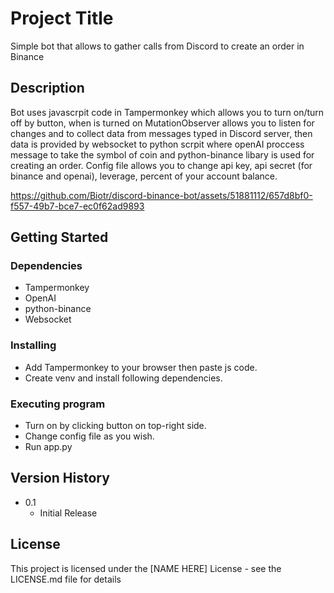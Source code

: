 # Project Title

Simple bot that allows to gather calls from Discord to create an order in Binance

## Description

Bot uses javascrpit code in Tampermonkey which allows you to turn on/turn off by button, when is turned on MutationObserver allows you to listen for changes and to collect data from messages typed in Discord server, then data is provided by websocket to python scrpit where openAI proccess message to take the symbol of coin and python-binance libary is used for creating an order.
Config file allows you to change api key, api secret (for binance and openai), leverage, percent of your account balance.


https://github.com/Biotr/discord-binance-bot/assets/51881112/657d8bf0-f557-49b7-bce7-ec0f62ad9893


## Getting Started

### Dependencies

* Tampermonkey
* OpenAI
* python-binance
* Websocket

### Installing

* Add Tampermonkey to your browser then paste js code.
* Create venv and install following dependencies.
  

### Executing program

* Turn on by clicking button on top-right side.
* Change config file as you wish.
* Run app.py


## Version History

* 0.1
    * Initial Release

## License

This project is licensed under the [NAME HERE] License - see the LICENSE.md file for details
